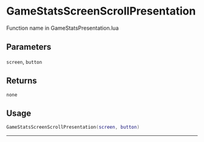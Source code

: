 # GameStatsScreenScrollPresentation
Function name in GameStatsPresentation.lua
## Parameters
`screen`, `button`
## Returns
`none`
## Usage
```lua
GameStatsScreenScrollPresentation(screen, button)
```
---
